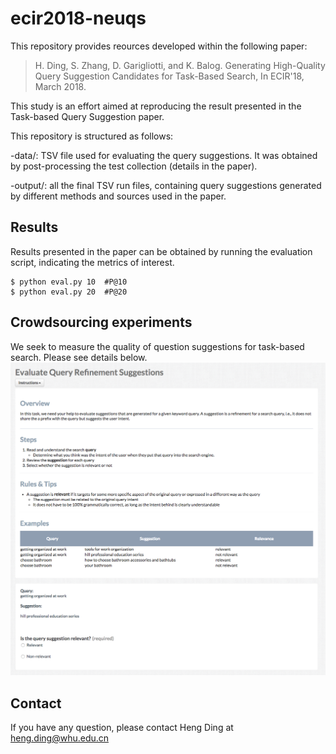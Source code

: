 # ecir2018-neuqs
This repository provides reources developed within the following paper:

> H. Ding, S. Zhang, D. Garigliotti, and K. Balog. Generating High-Quality Query Suggestion Candidates for Task-Based Search, In ECIR'18, March 2018.

This study is an effort aimed at reproducing the result presented in the Task-based Query Suggestion paper.

This repository is structured as follows:

-data/: TSV file used for evaluating the query suggestions. It was obtained by post-processing the test collection (details in the paper).

-output/: all the final TSV run files, containing query suggestions generated by different methods and sources used in the paper.

## Results
Results presented in the paper can be obtained by running the evaluation script, indicating the metrics of interest.

```
$ python eval.py 10  #P@10
$ python eval.py 20  #P@20
```

## Crowdsourcing experiments
We seek to measure the quality of question suggestions for task-based search. Please see details below.
![Experiment Layout](https://github.com/iai-group/ecir2018-neuqs/blob/master/images/exp_layout.png)

## Contact
If you have any question, please contact Heng Ding at heng.ding@whu.edu.cn
